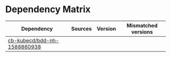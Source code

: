 # Dependency Matrix

Dependency | Sources | Version | Mismatched versions
---------- | ------- | ------- | -------------------
[cb-kubecd/bdd-nh-1588860938](https://github.com/cb-kubecd/bdd-nh-1588860938.git) |  | []() | 
